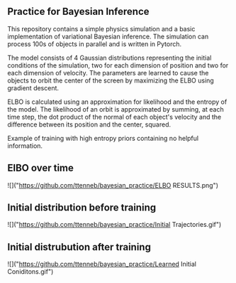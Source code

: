## Practice for Bayesian Inference

This repository contains a simple physics simulation and a basic implementation of variational Bayesian inference. The simulation can process 100s of objects in parallel and is written in Pytorch. 

The model consists of 4 Gaussian distributions representing the initial conditions of the simulation, two for each dimension of position and two for each dimension of velocity. The parameters are learned to cause the objects to orbit the center of the screen by maximizing the ELBO using gradient descent.

ELBO is calculated using an approximation for likelihood and the entropy of the model. The likelihood of an orbit is approximated by summing, at each time step, the dot product of the normal of each object's velocity and the difference between its position and the center, squared.

Example of training with high entropy priors containing no helpful information. 

## ElBO over time
![]("https://github.com/ttenneb/bayesian_practice/ELBO RESULTS.png")

## Initial distribution before training
![]("https://github.com/ttenneb/bayesian_practice/Initial Trajectories.gif")

## Initial distrubution after training
![]("https://github.com/ttenneb/bayesian_practice/Learned Initial Coniditons.gif")
